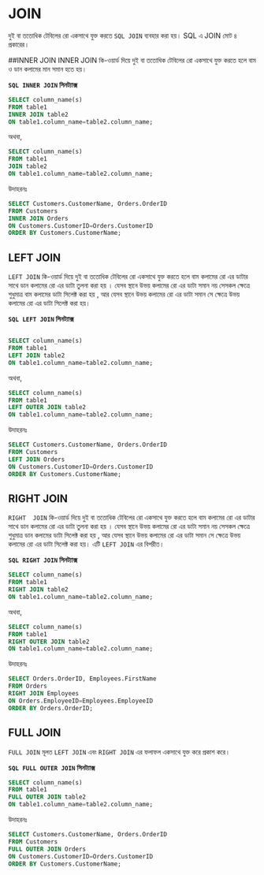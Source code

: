 # JOIN
দুই বা ততোধিক টেবিলের  রো একসাথে যুক্ত করতে `SQL JOIN` ব্যবহার করা হয়। SQL এ JOIN মোট ৪ প্রকারের।

##INNER JOIN
INNER JOIN কি-ওয়ার্ড দিয়ে দুই বা ততোধিক টেবিলের রো একসাথে যুক্ত করতে হলে বাম ও ডান কলামের মান সমান হতে হয়।

**`SQL INNER JOIN` সিনট্যাক্স**
```sql
SELECT column_name(s)
FROM table1
INNER JOIN table2
ON table1.column_name=table2.column_name;
```
অথবা,

```sql
SELECT column_name(s)
FROM table1
JOIN table2
ON table1.column_name=table2.column_name;
```

উদাহরনঃ
```sql
SELECT Customers.CustomerName, Orders.OrderID
FROM Customers
INNER JOIN Orders
ON Customers.CustomerID=Orders.CustomerID
ORDER BY Customers.CustomerName;
```


## LEFT JOIN
`LEFT JOIN` কি-ওয়ার্ড দিয়ে দুই বা ততোধিক টেবিলের রো একসাথে যুক্ত করতে হলে বাম কলামের রো এর ডাটার সাথে ডান কলামের রো এর ডাটা তুলনা করা হয় । যেসব স্থানে উভয় কলামের রো এর ডাটা সমান নয় সেসকল ক্ষেত্রে শুধুমাত্র বাম কলামের ডাটা সিলেক্ট করা হয় , আর যেসব স্থানে উভয় কলামের রো এর ডাটা সমান সে ক্ষেত্রে উভয় কলামের রো এর ডাটা সিলেক্ট করা হয়।

**`SQL LEFT JOIN` সিনট্যাক্স**
```sql

SELECT column_name(s)
FROM table1
LEFT JOIN table2
ON table1.column_name=table2.column_name;
```
অথবা,

```sql
SELECT column_name(s)
FROM table1
LEFT OUTER JOIN table2
ON table1.column_name=table2.column_name;
```
উদাহরনঃ
```sql
SELECT Customers.CustomerName, Orders.OrderID
FROM Customers
LEFT JOIN Orders
ON Customers.CustomerID=Orders.CustomerID
ORDER BY Customers.CustomerName;
```

## RIGHT JOIN

`RIGHT  JOIN` কি-ওয়ার্ড দিয়ে দুই বা ততোধিক টেবিলের রো একসাথে যুক্ত করতে হলে বাম কলামের রো এর ডাটার সাথে ডান কলামের রো এর ডাটা তুলনা করা হয় । যেসব স্থানে উভয় কলামের রো এর ডাটা সমান নয় সেসকল ক্ষেত্রে শুধুমাত্র ডান কলামের ডাটা সিলেক্ট করা হয় , আর যেসব স্থানে উভয় কলামের রো এর ডাটা সমান সে ক্ষেত্রে উভয় কলামের রো এর ডাটা সিলেক্ট করা হয়। এটি `LEFT JOIN` এর বিপরীত।

**`SQL RIGHT JOIN` সিনট্যাক্স**
```sql
SELECT column_name(s)
FROM table1
RIGHT JOIN table2
ON table1.column_name=table2.column_name;
```
অথবা,

```sql
SELECT column_name(s)
FROM table1
RIGHT OUTER JOIN table2
ON table1.column_name=table2.column_name;
```

উদাহরনঃ
```sql
SELECT Orders.OrderID, Employees.FirstName
FROM Orders
RIGHT JOIN Employees
ON Orders.EmployeeID=Employees.EmployeeID
ORDER BY Orders.OrderID;
```


## FULL JOIN

`FULL JOIN` মূলত `LEFT JOIN` এবং `RIGHT JOIN` এর ফলাফল একসাথে যুক্ত করে প্রকাশ করে।

**`SQL FULL OUTER JOIN` সিনট্যাক্স**
```sql
SELECT column_name(s)
FROM table1
FULL OUTER JOIN table2
ON table1.column_name=table2.column_name;
```

উদাহরনঃ
```sql
SELECT Customers.CustomerName, Orders.OrderID
FROM Customers
FULL OUTER JOIN Orders
ON Customers.CustomerID=Orders.CustomerID
ORDER BY Customers.CustomerName;
```
